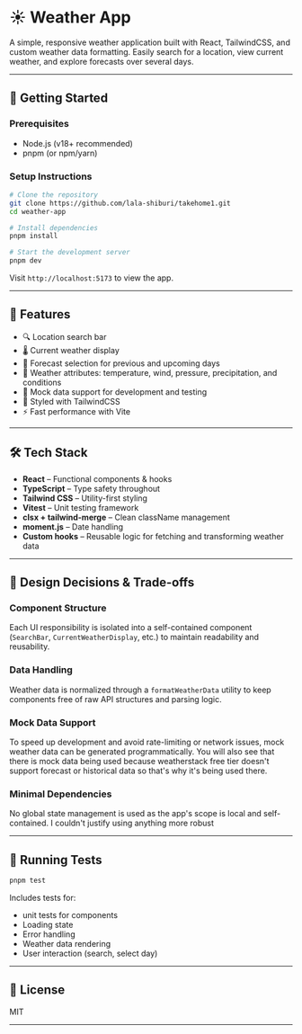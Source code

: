 # ☀️ Weather App

A simple, responsive weather application built with React, TailwindCSS, and custom weather data formatting. Easily search for a location, view current weather, and explore forecasts over several days.

---

## 🚀 Getting Started

### Prerequisites

- Node.js (v18+ recommended)
- pnpm (or npm/yarn)

### Setup Instructions

```bash
# Clone the repository
git clone https://github.com/lala-shiburi/takehome1.git
cd weather-app

# Install dependencies
pnpm install

# Start the development server
pnpm dev
```

Visit `http://localhost:5173` to view the app.

---

## 🧠 Features

- 🔍 Location search bar
- 🌡️ Current weather display
- 📅 Forecast selection for previous and upcoming days
- 💨 Weather attributes: temperature, wind, pressure, precipitation, and conditions
- 🧪 Mock data support for development and testing
- 🎨 Styled with TailwindCSS
- ⚡️ Fast performance with Vite

---

## 🛠️ Tech Stack

- **React** – Functional components & hooks
- **TypeScript** – Type safety throughout
- **Tailwind CSS** – Utility-first styling
- **Vitest** – Unit testing framework
- **clsx + tailwind-merge** – Clean className management
- **moment.js** – Date handling
- **Custom hooks** – Reusable logic for fetching and transforming weather data

---

## 📐 Design Decisions & Trade-offs

### Component Structure

Each UI responsibility is isolated into a self-contained component (`SearchBar`, `CurrentWeatherDisplay`, etc.) to maintain readability and reusability.

### Data Handling

Weather data is normalized through a `formatWeatherData` utility to keep components free of raw API structures and parsing logic.

### Mock Data Support

To speed up development and avoid rate-limiting or network issues, mock weather data can be generated programmatically. You will also see
that there is mock data being used because weatherstack free tier doesn't support forecast or historical data so that's why it's being used there.

### Minimal Dependencies

No global state management is used as the app's scope is local and self-contained. I couldn't justify using anything more robust

---

## 🧪 Running Tests

```bash
pnpm test
```

Includes tests for:

- unit tests for components
- Loading state
- Error handling
- Weather data rendering
- User interaction (search, select day)

---

## 📄 License

MIT

---
